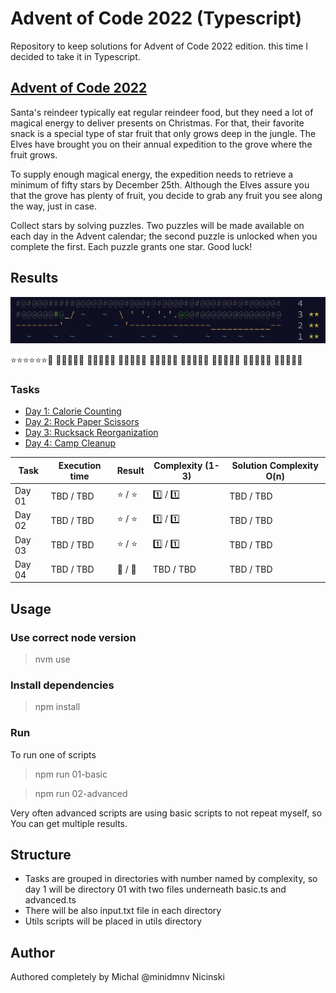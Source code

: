 # Advent of Code 2022 (Typescript)

Repository to keep solutions for Advent of Code 2022 edition. this time I decided to take it in Typescript.

## [Advent of Code 2022](https://adventofcode.com/)

Santa's reindeer typically eat regular reindeer food, but they need a lot of magical energy to deliver presents on Christmas. For that, their favorite snack is a special type of star fruit that only grows deep in the jungle. The Elves have brought you on their annual expedition to the grove where the fruit grows.

To supply enough magical energy, the expedition needs to retrieve a minimum of fifty stars by December 25th. Although the Elves assure you that the grove has plenty of fruit, you decide to grab any fruit you see along the way, just in case.

Collect stars by solving puzzles. Two puzzles will be made available on each day in the Advent calendar; the second puzzle is unlocked when you complete the first. Each puzzle grants one star. Good luck!

## Results

![preview](https://github.com/minidmnv/aoc2022/blob/master/assets/results/results.png?raw=true)

:star::star::star::star::star::star::white_flower:
:white_flower::white_flower::white_flower::white_flower::white_flower:
:white_flower::white_flower::white_flower::white_flower::white_flower:
:white_flower::white_flower::white_flower::white_flower::white_flower:
:white_flower::white_flower::white_flower::white_flower::white_flower:
:white_flower::white_flower::white_flower::white_flower::white_flower:
:white_flower::white_flower::white_flower::white_flower::white_flower:
:white_flower::white_flower::white_flower::white_flower::white_flower:
:white_flower::white_flower::white_flower::white_flower::white_flower:

### Tasks

- [Day 1: Calorie Counting](https://github.com/minidmnv/aoc2022/blob/master/src/01/INSTRUCTION.md)
- [Day 2: Rock Paper Scissors](https://github.com/minidmnv/aoc2022/blob/master/src/02/INSTRUCTION.md)
- [Day 3: Rucksack Reorganization](https://github.com/minidmnv/aoc2022/blob/master/src/03/INSTRUCTION.md)
- [Day 4: Camp Cleanup](https://github.com/minidmnv/aoc2022/blob/master/src/04/INSTRUCTION.md)

| Task   | Execution time | Result          | Complexity (1-3) | Solution Complexity O(n)  |
|--------|----------------|-----------------|-----------------|---------------------------|
| Day 01 | TBD / TBD      | :star: / :star: | :one:   / :one: | TBD  / TBD                |
| Day 02 | TBD / TBD      | :star: / :star: | :one:   / :one: | TBD  / TBD                |
| Day 03 | TBD / TBD      | :star: / :star: | :one:   / :one: | TBD  / TBD                |
| Day 04 | TBD / TBD      | :white_flower: / :white_flower: | TBD  / TBD      | TBD  / TBD                |

## Usage

### Use correct node version
>nvm use

### Install dependencies
> npm install

### Run

To run one of scripts
> npm run 01-basic

> npm run 02-advanced

Very often advanced scripts are using basic scripts to not repeat myself, so You can get multiple results.

## Structure
- Tasks are grouped in directories with number named by complexity, so day 1 will be directory 01 with two files underneath basic.ts and advanced.ts
- There will be also input.txt file in each directory
- Utils scripts will be placed in utils directory


## Author
Authored completely by Michal @minidmnv Nicinski
